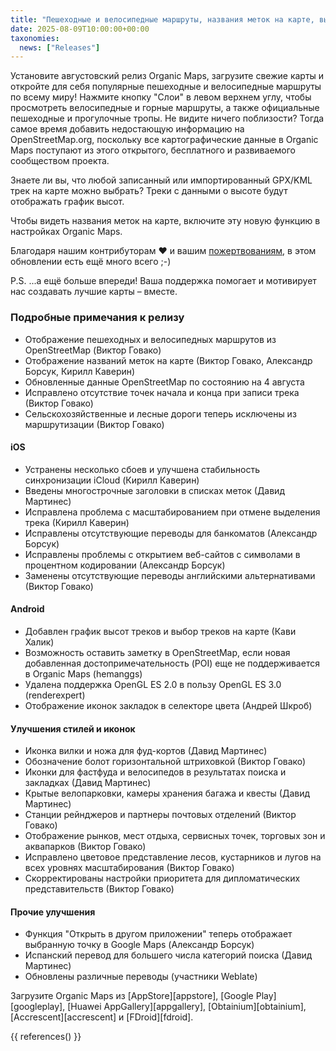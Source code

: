 ```yaml
---
title: "Пешеходные и велосипедные маршруты, названия меток на карте, выбор треков, график высот и многое другое в августовском релизе"
date: 2025-08-09T10:00:00+00:00
taxonomies:
  news: ["Releases"]
---
```


Установите августовский релиз Organic Maps, загрузите свежие карты и откройте для себя популярные пешеходные и велосипедные маршруты по всему миру! Нажмите кнопку "Слои" в левом верхнем углу, чтобы просмотреть велосипедные и горные маршруты, а также официальные пешеходные и прогулочные тропы. Не видите ничего поблизости? Тогда самое время добавить недостающую информацию на OpenStreetMap.org, поскольку все картографические данные в Organic Maps поступают из этого открытого, бесплатного и развиваемого сообществом проекта.

Знаете ли вы, что любой записанный или импортированный GPX/KML трек на карте можно выбрать? Треки с данными о высоте будут отображать график высот.

Чтобы видеть названия меток на карте, включите эту новую функцию в настройках Organic Maps.

Благодаря нашим контрибуторам ❤️ и вашим [пожертвованиям](@/donate/index.ru.md), в этом обновлении есть ещё много всего ;-)

P.S. ...а ещё больше впереди! Ваша поддержка помогает и мотивирует нас создавать лучшие карты – вместе.

### Подробные примечания к релизу

- Отображение пешеходных и велосипедных маршрутов из OpenStreetMap (Виктор Говако)
- Отображение названий меток на карте (Виктор Говако, Александр Борсук, Кирилл Каверин)
- Обновленные данные OpenStreetMap по состоянию на 4 августа
- Исправлено отсутствие точек начала и конца при записи трека (Виктор Говако)
- Сельскохозяйственные и лесные дороги теперь исключены из маршрутизации (Виктор Говако)

#### iOS
- Устранены несколько сбоев и улучшена стабильность синхронизации iCloud (Кирилл Каверин)
- Введены многострочные заголовки в списках меток (Давид Мартинес)
- Исправлена проблема с масштабированием при отмене выделения трека (Кирилл Каверин)
- Исправлены отсутствующие переводы для банкоматов (Александр Борсук)
- Исправлены проблемы с открытием веб-сайтов с символами в процентном кодировании (Александр Борсук)
- Заменены отсутствующие переводы английскими альтернативами (Виктор Говако)

#### Android
- Добавлен график высот треков и выбор треков на карте (Кави Халик)
- Возможность оставить заметку в OpenStreetMap, если новая добавленная достопримечательность (POI) еще не поддерживается в Organic Maps (hemanggs)
- Удалена поддержка OpenGL ES 2.0 в пользу OpenGL ES 3.0 (renderexpert)
- Отображение иконок закладок в селекторе цвета (Андрей Шкроб)

#### Улучшения стилей и иконок
- Иконка вилки и ножа для фуд-кортов (Давид Мартинес)
- Обозначение болот горизонтальной штриховкой (Виктор Говако)
- Иконки для фастфуда и велосипедов в результатах поиска и закладках (Давид Мартинес)
- Крытые велопарковки, камеры хранения багажа и квесты (Давид Мартинес)
- Станции рейнджеров и партнеры почтовых отделений (Виктор Говако)
- Отображение рынков, мест отдыха, сервисных точек, торговых зон и аквапарков (Виктор Говако)
- Исправлено цветовое представление лесов, кустарников и лугов на всех уровнях масштабирования (Виктор Говако)
- Скорректированы настройки приоритета для дипломатических представительств (Виктор Говако)

#### Прочие улучшения
- Функция "Открыть в другом приложении" теперь отображает выбранную точку в Google Maps (Александр Борсук)
- Испанский перевод для большего числа категорий поиска (Давид Мартинес)
- Обновлены различные переводы (участники Weblate)

Загрузите Organic Maps из [AppStore][appstore], [Google Play][googleplay], [Huawei AppGallery][appgallery], [Obtainium][obtainium], [Accrescent][accrescent] и [FDroid][fdroid].

{{ references() }}
